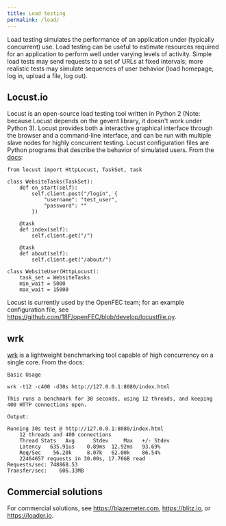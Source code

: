 ```yaml
---
title: Load testing
permalink: /load/
---
```

Load testing simulates the performance of an application under (typically concurrent) use. Load testing can be useful to estimate resources required for an application to perform well under varying levels of activity. Simple load tests may send requests to a set of URLs at fixed intervals; more realistic tests may simulate sequences of user behavior (load homepage, log in, upload a file, log out).

## Locust.io
Locust is an open-source load testing tool written in Python 2 (Note: because Locust depends on the gevent library, it doesn't work under Python 3). Locust provides both a interactive graphical interface through the browser and a command-line interface, and can be run with multiple slave nodes for highly concurrent testing. Locust configuration files are Python programs that describe the behavior of simulated users. From the [docs](locust.io):

    from locust import HttpLocust, TaskSet, task

    class WebsiteTasks(TaskSet):
        def on_start(self):
            self.client.post("/login", {
                "username": "test_user",
                "password": ""
            })
        
        @task
        def index(self):
            self.client.get("/")
            
        @task
        def about(self):
            self.client.get("/about/")

    class WebsiteUser(HttpLocust):
        task_set = WebsiteTasks
        min_wait = 5000
        max_wait = 15000

Locust is currently used by the OpenFEC team; for an example configuration file, see https://github.com/18F/openFEC/blob/develop/locustfile.py.

## wrk

[wrk](https://github.com/wg/wrk) is a lightweight benchmarking tool capable of high concurrency on a single core. From the docs:

    Basic Usage

    wrk -t12 -c400 -d30s http://127.0.0.1:8080/index.html

    This runs a benchmark for 30 seconds, using 12 threads, and keeping
    400 HTTP connections open.

    Output:

    Running 30s test @ http://127.0.0.1:8080/index.html
        12 threads and 400 connections
        Thread Stats   Avg      Stdev     Max   +/- Stdev
        Latency   635.91us    0.89ms  12.92ms   93.69%
        Req/Sec    56.20k     8.07k   62.00k    86.54%
        22464657 requests in 30.00s, 17.76GB read
    Requests/sec: 748868.53
    Transfer/sec:    606.33MB

## Commercial solutions
For commercial solutions, see https://blazemeter.com, https://blitz.io, or https://loader.io.
